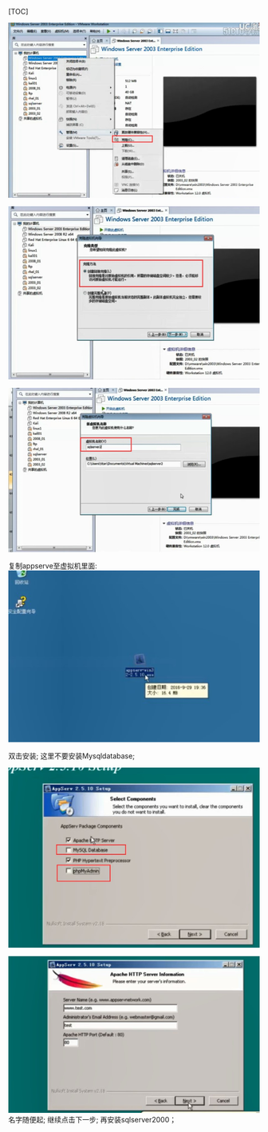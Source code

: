 [TOC]

![](搭建php加sqlServer的web环境_files/863aa981-46c7-438e-a423-6e9e310619c0.jpg)


![](搭建php加sqlServer的web环境_files/633f74ec-0c39-4bc8-ab51-60608144ca58.jpg)

![](搭建php加sqlServer的web环境_files/c36d7b02-fa57-4e36-9340-07530179e848.jpg)

复制appserve至虚拟机里面:
![](搭建php加sqlServer的web环境_files/e2640355-f438-4ba9-9b61-b2a738fff94c.jpg)

双击安装;
这里不要安装Mysqldatabase;



![](搭建php加sqlServer的web环境_files/afee9f98-f717-4b0b-a190-04e2adcf9623.jpg)

![](搭建php加sqlServer的web环境_files/75b1f079-491b-4dfc-83e3-04bae1ca643d.jpg)
名字随便起;
继续点击下一步;
再安装sqlserver2000；


